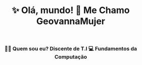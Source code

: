 <h1 align="center">✨ Olá, mundo! 🚀 Me Chamo GeovannaMujer</h1><br>
<h3 align="center">👩‍💻 Quem sou eu? Discente de T.I 💻 Fundamentos da Computação</h3><br>
<h3 align=🔹 Arquitetura e funcionamento dos computadores.</h3><br>
